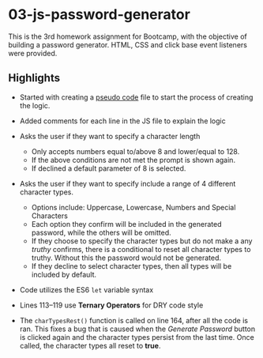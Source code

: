 # 03-js-password-generator
This is the 3rd homework assignment for Bootcamp, with the objective of building a password generator. HTML, CSS and click base event listeners were provided. 

## Highlights 
* Started with creating a [pseudo code](./Assets/psudo-code.md) file to start the process of creating the logic.

* Added comments for each line in the JS file to explain the logic

* Asks the user if they want to specify a character length 
    * Only accepts numbers equal to/above 8 and lower/equal to 128.
    * If the above conditions are not met the prompt is shown again.
    * If declined a default parameter of 8 is selected. 

* Asks the user if they want to specify include a range of 4 different character types.
    * Options include: Uppercase, Lowercase, Numbers and Special Characters 
    * Each option they confirm will be included in the generated password, while the others will be omitted. 
    * If they choose to specify the character types but do not make a any *truthy* confirms, there is a conditional to reset all character types to truthy. Without this the password would not be generated. 
    * If they decline to select character types, then all types will be included by default. 

* Code utilizes the ES6 `let` variable syntax 

* Lines 113–119 use **Ternary Operators** for DRY code style

* The `charTypesRest()` function is called on line 164, after all the code is ran. This fixes a bug that is caused when the *Generate Password* button is clicked again and the character types persist from the last time. Once called, the character types all reset to **true**. 